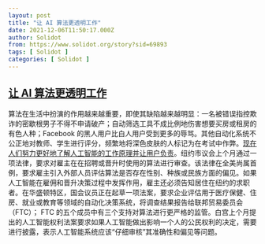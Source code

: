 ```yaml
---
layout: post
title: "让 AI 算法更透明工作"
date: 2021-12-06T11:50:17.000Z
author: Solidot
from: https://www.solidot.org/story?sid=69893
tags: [ Solidot ]
categories: [ Solidot ]
---
```

<!--1638791417000-->
[让 AI 算法更透明工作](https://www.solidot.org/story?sid=69893)
------

<div>
算法在生活中扮演的作用越来越重要，即使其缺陷越来越明显：一名被错误指控欺诈的密歇根男子不得不申请破产；自动筛选工具不成比例地伤害想要买房或租房的有色人种；Facebook 的黑人用户比白人用户受到更多的辱骂。其他自动化系统不公正地对教师、学生进行评分，频繁地将深色皮肤的人标记为在考试中作弊。<a href="https://arstechnica.com/tech-policy/2021/12/the-movement-to-hold-ai-accountable-gains-more-steam/">现在人们努力更好地了解人工智能的工作原理并让用户负责</a>。纽约市议会上个月通过一项法律，要求对雇主在在招聘或晋升时使用的算法进行审查。该法律在全美尚属首例，要求雇主引入外部人员评估算法是否存在性别、种族或民族方面的偏见。如果人工智能在雇佣和晋升决策过程中发挥作用，雇主还必须告知居住在纽约的求职者。在华盛顿特区，国会议员正在起草一项法案，要求企业评估用于医疗保健、住房、就业或教育等领域的自动化决策系统，将调查结果报告给联邦贸易委员会（FTC）； FTC 的五个成员中有三个支持对算法进行更严格的监管。白宫上个月提出的人工智能权利法案要求如果人工智能做出影响一个人的公民权利的决定，需要进行披露，表示人工智能系统应该“仔细审核”其准确性和偏见等问题。
</div>
